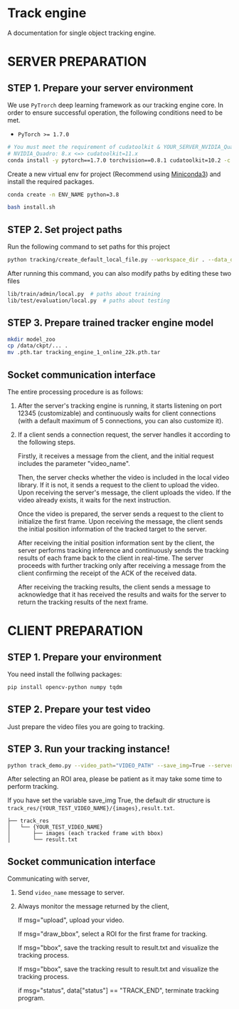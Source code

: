 # Track engine

A documentation for single object tracking engine.





# SERVER PREPARATION

## STEP 1. Prepare your server environment

We use `PyTrorch` deep learning framework as our tracking engine core. In order to ensure successful operation, the following conditions need to be met.

-   `PyTorch >= 1.7.0`

```bash
# You must meet the requirement of cudatoolkit & YOUR_SERVER_NVIDIA_Quadro (https://developer.nvidia.com/cuda-gpus#compute)
# NVIDIA_Quadro: 8.x <=> cudatoolkit=11.x
conda install -y pytorch==1.7.0 torchvision==0.8.1 cudatoolkit=10.2 -c pytorch
```

Create a new virtual env for project (Recommend using [Miniconda3](https://docs.conda.io/en/latest/miniconda.html)) and install the required packages.

```bash
conda create -n ENV_NAME python=3.8

bash install.sh
```



## STEP 2. Set project paths

Run the following command to set paths for this project

```bash
python tracking/create_default_local_file.py --workspace_dir . --data_dir ./data --save_dir .
```

After running this command, you can also modify paths by editing these two files

```bash
lib/train/admin/local.py  # paths about training
lib/test/evaluation/local.py  # paths about testing
```



## STEP 3. Prepare trained tracker engine model

```bash
mkdir model_zoo
cp /data/ckpt/... .
mv .pth.tar tracking_engine_1_online_22k.pth.tar
```



## Socket communication interface

The entire processing procedure is as follows:

1. After the server's tracking engine is running, it starts listening on port 12345 (customizable) and continuously waits for client connections (with a default maximum of 5 connections, you can also customize it).

2. If a client sends a connection request, the server handles it according to the following steps.

   

   Firstly, it receives a message from the client, and the initial request includes the parameter "video_name".

   

   Then, the server checks whether the video is included in the local video library. If it is not, it sends a request to the client to upload the video. Upon receiving the server's message, the client uploads the video. If the video already exists, it waits for the next instruction.

   

   Once the video is prepared, the server sends a request to the client to initialize the first frame. Upon receiving the message, the client sends the initial position information of the tracked target to the server.

   

   After receiving the initial position information sent by the client, the server performs tracking inference and continuously sends the tracking results of each frame back to the client in real-time. The server proceeds with further tracking only after receiving a message from the client confirming the receipt of the ACK of the received data.

   

   After receiving the tracking results, the client sends a message to acknowledge that it has received the results and waits for the server to return the tracking results of the next frame.





# CLIENT PREPARATION

## STEP 1. Prepare your environment

You need install the follwing packages:

```bash
pip install opencv-python numpy tqdm
```



## STEP 2. Prepare your test video

Just prepare the video files you are going to tracking.



## STEP 3. Run your tracking instance!

```bash
python track_demo.py --video_path="VIDEO_PATH" --save_img=True --server_ip="YOUR_SERVER_IP" --server_port=12345
```

After selecting an ROI area, please be patient as it may take some time to perform tracking.

If you have set the variable save_img True, the default dir structure is `track_res/{YOUR_TEST_VIDEO_NAME}/{images},result.txt`.

```
├── track_res
│   └── {YOUR_TEST_VIDEO_NAME}
│       ├── images (each tracked frame with bbox)
│       └── result.txt
```


## Socket communication interface

Communicating with server,

1. Send `video_name` message to server.

2. Always monitor the message returned by the client,

   If msg="upload", upload your video.

   If msg="draw_bbox", select a ROI for the first frame for tracking.

   If msg="bbox", save the tracking result to result.txt and visualize the tracking process.

   If msg="bbox", save the tracking result to result.txt and visualize the tracking process.

   if msg="status", data["status"] == "TRACK_END", terminate tracking program.









